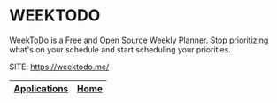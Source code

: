 # WEEKTODO

 WeekToDo is a Free and Open Source Weekly Planner. Stop prioritizing  what's on your schedule and start scheduling your priorities.

 SITE: https://weektodo.me/

 | [Applications](https://portable-linux-apps.github.io/apps.html) | [Home](https://portable-linux-apps.github.io)
 | --- | --- |
